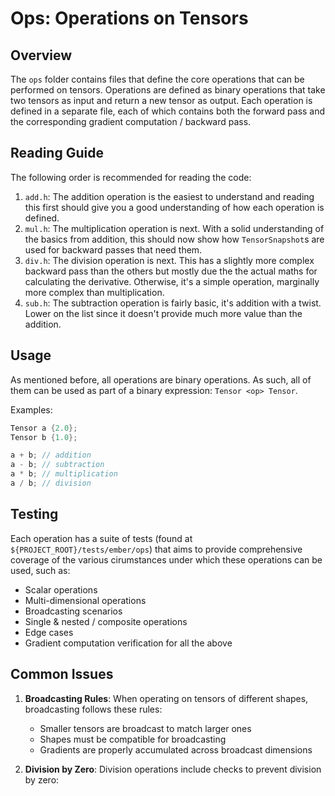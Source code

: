 # Ops: Operations on Tensors

## Overview

The `ops` folder contains files that define the core operations that can be 
performed on tensors. Operations are defined as binary operations that take two 
tensors as input and return a new tensor as output. Each operation is defined 
in a separate file, each of which contains both the forward pass and the 
corresponding gradient computation / backward pass.

## Reading Guide

The following order is recommended for reading the code:
1. `add.h`: The addition operation is the easiest to understand and reading 
this first should give you a good understanding of how each operation is 
defined.
2. `mul.h`: The multiplication operation is next. With a solid understanding 
of the basics from addition, this should now show how `TensorSnapshot`s are used 
for backward passes that need them.
3. `div.h`: The division operation is next. This has a slightly more complex 
backward pass than the others but mostly due the the actual maths for calculating 
the derivative. Otherwise, it's a simple operation, marginally more complex than 
multiplication.
4. `sub.h`: The subtraction operation is fairly basic, it's addition with a twist. 
Lower on the list since it doesn't provide much more value than the addition.

## Usage 

As mentioned before, all operations are binary operations. As such, all of them
can be used as part of a binary expression: `Tensor <op> Tensor`.  

Examples:
```c++
Tensor a {2.0};
Tensor b {1.0};

a + b; // addition
a - b; // subtraction
a * b; // multiplication
a / b; // division
```

## Testing

Each operation has a suite of tests (found at `${PROJECT_ROOT}/tests/ember/ops`)
that aims to provide comprehensive coverage of the various cirumstances under 
which these operations can be used, such as:
- Scalar operations
- Multi-dimensional operations
- Broadcasting scenarios
- Single & nested / composite operations
- Edge cases
- Gradient computation verification for all the above

## Common Issues
1. **Broadcasting Rules**: When operating on tensors of different shapes, broadcasting follows these rules:
   - Smaller tensors are broadcast to match larger ones
   - Shapes must be compatible for broadcasting
   - Gradients are properly accumulated across broadcast dimensions

2. **Division by Zero**: Division operations include checks to prevent division by zero:
